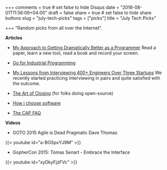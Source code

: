+++
comments = true	# set false to hide Disqus
date = "2018-08-01T11:56:09+04:00"
draft = false
share = true	# set false to hide share buttons
slug = "july-tech-picks"
tags = ["picks"]
title = "July Tech Picks"

+++
"Random picks from all over the Internet".

<!--more-->

**Articles**

* [My Approach to Getting Dramatically Better as a Programmer](http://malisper.me/my-approach-to-getting-dramatically-better-as-a-programmer/)
  Read a paper, learn a new tool, read a book and record your screen.

* [Go for Industrial Programming](https://peter.bourgon.org/go-for-industrial-programming/)

* [My Lessons from Interviewing 400+ Engineers Over Three Startups](http://firstround.com/review/my-lessons-from-interviewing-400-engineers-over-three-startups/)
  We recently started practicing interviewing in pairs and quite satisfied with the outcome.

* [The Art of Closing](https://blog.jessfraz.com/post/the-art-of-closing/)
  (for folks doing open-source)

* [How i choose software](https://blog.w1r3.net/2018/05/22/how-i-choose-software.html)

* [The CAP FAQ](http://www.the-paper-trail.org/page/cap-faq/)

**Videos**

* GOTO 2015 Agile is Dead Pragmatic Dave Thomas

{{< youtube id="a-BOSpxYJ9M" >}}

* GopherCon 2015: Tomas Senart - Embrace the Interface

{{< youtube id="xyDkyFjzFVc" >}}
